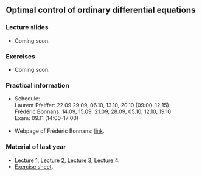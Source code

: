 ## Optimal control of ordinary differential equations

### Lecture slides

<ul>
    <li> Coming soon. </li>
</ul>

### Exercises

<ul>
    <li> Coming soon. </li>
</ul>

### Practical information

<ul>
    <li> Schedule: <br/>
    Laurent Pfeiffer: 22.09 29.09, 06.10, 13.10, 20.10 (09:00-12:15) <br/>
    Frédéric Bonnans: 14.09, 15.09, 21.09, 28.09, 05.10, 12.10, 19.10 <br/>
    Exam: 09.11 (14:00-17:00)
    </li> <br/>
    <li> Webpage of Frédéric Bonnans: <a href= "https://pages.saclay.inria.fr/frederic.bonnans/oc.html" target= "windows2">link</a>.
    </li>
</ul>

### Material of last year

<ul>
    <li> <a href= "2021/lecture1.pdf" target= "windows2">Lecture 1</a>,
	<a href= "2021/Lecture2.pdf" target= "windows2">Lecture 2</a>,
	<a href= "2021/lecture3.pdf" target= "windows2">Lecture 3</a>,
	<a href= "2021/lecture4.pdf" target= "windows2">Lecture 4</a>. </li>
    <li> <a href= "2021/sheet.pdf" target= "windows2">Exercise sheet</a>. </li>
</ul>

